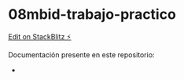 # 08mbid-trabajo-practico

[Edit on StackBlitz ⚡️](https://stackblitz.com/edit/08mbid-trabajo-practico)

Documentación presente en este repositorio:

* 